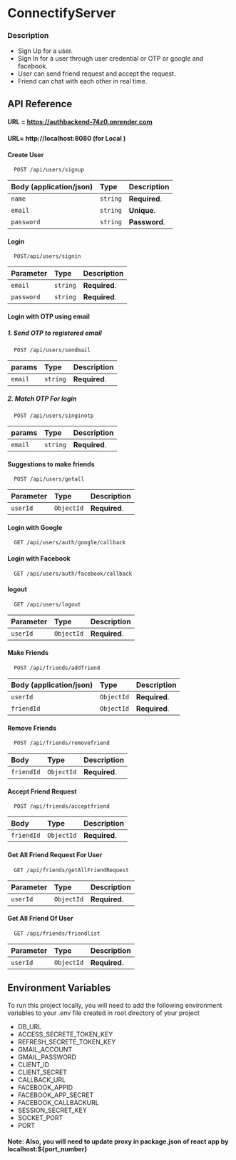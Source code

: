 # ConnectifyServer

### Description

- Sign Up for a user.
- Sign In for a user through user credential or OTP or google and facebook.
- User can send friend request and accept the request.
- Friend can chat with each other in real time.


## API Reference

#### URL = https://authbackend-74z0.onrender.com
#### URL= http://localhost:8080 (for Local )

#### Create User

```http
  POST /api/users/signup
```

| Body (application/json) | Type     | Description   |
| :---------------------- | :------- | :------------ |
| `name`                  | `string` | **Required**. |
| `email`                 | `string` | **Unique**. |
| `password`              | `string` | **Password**. |

#### Login

```http
  POST/api/users/signin
```

| Parameter  | Type     | Description   |
| :--------- | :------- | :------------ |
| `email`    | `string` | **Required**. |
| `password` | `string` | **Required**. |

#### Login with OTP using email
##### 1. Send OTP to registered email
```http
  POST /api/users/sendmail
```

|  params                    | Type       | Description   |
| :------------------------- | :-------   | :-----------  | 
| `email`                    | `string`   | **Required**. |

##### 2. Match OTP For login
```http
  POST /api/users/singinotp
```

|  params                    | Type       | Description   |
| :------------------------- | :-------   | :-----------  | 
| `email`                    | `string`   | **Required**. |

#### Suggestions to make friends

```http
  POST /api/users/getall
```

| Parameter | Type       | Description   |
| :-------- | :--------- | :------------ |
| `userId` | `ObjectId` | **Required**. |


#### Login with Google

```http
  GET /api/users/auth/google/callback
```
#### Login with Facebook

```http
  GET /api/users/auth/facebook/callback
```

#### logout

```http
  GET /api/users/logout
```

| Parameter | Type       | Description   |
| :-------- | :--------- | :------------ |
| `userId`  | `ObjectId` | **Required**. |

#### Make Friends

```http
  POST /api/friends/addfriend
```

| Body (application/json) | Type       | Description   |
| :---------------------- | :--------- | :------------ |
| `userId`                | `ObjectId` | **Required**. |
| `friendId`              | `ObjectId` | **Required**. |

#### Remove Friends

```http
  POST /api/friends/removefriend
```

| Body       | Type       | Description   |
| :--------  | :--------- | :------------ |
| `friendId` | `ObjectId` | **Required**. |

#### Accept Friend Request

```http
  POST /api/friends/acceptfriend
```

| Body       | Type       | Description   |
| :--------  | :--------- | :------------ |
| `friendId` | `ObjectId` | **Required**. |

#### Get All Friend Request For User 

```http
  GET /api/friends/getAllFriendRequest
```

| Parameter      | Type       | Description   |
| :--------  | :--------- | :------------ |
| `userId` | `ObjectId` | **Required**. |

#### Get All Friend Of User 

```http
  GET /api/friends/friendlist
```

| Parameter      | Type       | Description   |
| :--------  | :--------- | :------------ |
| `userId` | `ObjectId` | **Required**. |



## Environment Variables

To run this project locally, you will need to add the following environment variables to your .env file created in root directory of your project
- DB_URL
- ACCESS_SECRETE_TOKEN_KEY
- REFRESH_SECRETE_TOKEN_KEY
- GMAIL_ACCOUNT
- GMAIL_PASSWORD
- CLIENT_ID
- CLIENT_SECRET
- CALLBACK_URL
- FACEBOOK_APPID
- FACEBOOK_APP_SECRET
- FACEBOOK_CALLBACKURL
- SESSION_SECRET_KEY
- SOCKET_PORT
- PORT

#### Note: Also, you will need to update proxy in package.json of react app by localhost:${port_number}



